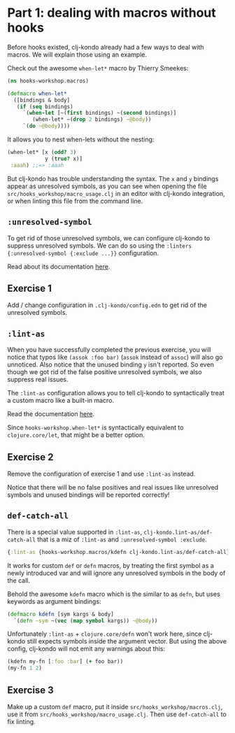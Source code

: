 # Part 1: dealing with macros without hooks

Before hooks existed, clj-kondo already had a few ways to deal with macros. We will explain those using an example.

Check out the awesome `when-let*` macro by Thierry Smeekes:

``` clojure
(ns hooks-workshop.macros)

(defmacro when-let*
  ([bindings & body]
   (if (seq bindings)
     `(when-let [~(first bindings) ~(second bindings)]
        (when-let* ~(drop 2 bindings) ~@body))
     `(do ~@body))))
```

It allows you to nest when-lets without the nesting:

``` clojure
(when-let* [x (odd? 3)
            y (true? x)]
 :aaah) ;;=> :aaah
```

But clj-kondo has trouble understanding the syntax. The `x` and `y` bindings
appear as unresolved symbols, as you can see when opening the file
`src/hooks_workshop/macro_usage.clj` in an editor with clj-kondo integration, or
when linting this file from the command line.

## `:unresolved-symbol`

To get rid of those unresolved symbols, we can configure clj-kondo to suppress unresolved symbols. We can do so using the `:linters {:unresolved-symbol {:exclude ...}}` configuration.

Read about its documentation
[here](https://github.com/clj-kondo/clj-kondo/blob/master/doc/linters.md#unresolved-symbol).

## Exercise 1

Add / change configuration in `.clj-kondo/config.edn` to get rid of the unresolved
symbols.

## `:lint-as`

When you have successfully completed the previous exercise, you will notice that
typos like `(assok :foo bar)` (`assok` instead of `assoc`) will also go
unnoticed. Also notice that the unused binding `y` isn't reported. So even
though we got rid of the false positive unresolved symbols, we also suppress
real issues.

The `:lint-as` configuration allows you to tell clj-kondo to syntactically treat
a custom macro like a built-in macro.

Read the documentation
[here](https://github.com/clj-kondo/clj-kondo/blob/master/doc/config.md#lint-a-custom-macro-like-a-built-in-macro).

Since `hooks-workshop.when-let*` is syntactically equivalent to
`clojure.core/let`, that might be a better option.

## Exercise 2

Remove the configuration of exercise 1 and use `:lint-as` instead.

Notice that there will be no false positives and real issues like unresolved
symbols and unused bindings will be reported correctly!

## `def-catch-all`

There is a special value supported in `:lint-as`, `clj-kondo.lint-as/def-catch-all` that is a miz of `:lint-as` and `:unresolved-symbol :exclude`.

``` clojure
{:lint-as {hooks-workshop.macros/kdefn clj-kondo.lint-as/def-catch-all}}
```

It works for custom `def` or `defn` macros, by treating the first symbol as a
newly introduced var and will ignore any unresolved symbols in the body of the
call.

Behold the awesome `kdefn` macro which is the similar to as `defn`, but uses
keywords as argument bindings:

``` clojure
(defmacro kdefn [sym kargs & body]
  `(defn ~sym ~(vec (map symbol kargs)) ~@body))
```

Unfortunately `:lint-as` + `clojure.core/defn` won't work here, since clj-kondo
still expects symbols inside the argument vector. But using the above config, clj-kondo will not emit any warnings about this:

``` clojure
(kdefn my-fn [:foo :bar] (+ foo bar))
(my-fn 1 2)
```

## Exercise 3

Make up a custom `def` macro, put it inside `src/hooks_workshop/macros.clj`, use it from `src/hooks_workshop/macro_usage.clj`. Then use `def-catch-all` to fix linting.

